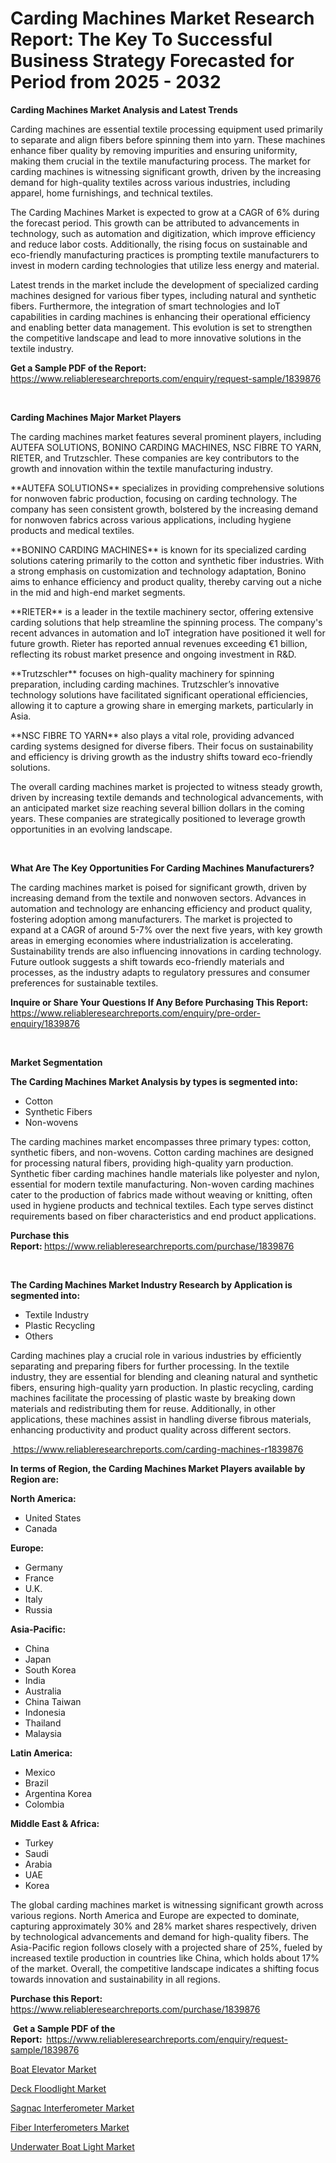 <p><h1>Carding Machines Market Research Report: The Key To Successful Business Strategy Forecasted for Period from 2025 - 2032</h1></p><p><strong>Carding Machines Market Analysis and Latest Trends</strong></p>
<p><p>Carding machines are essential textile processing equipment used primarily to separate and align fibers before spinning them into yarn. These machines enhance fiber quality by removing impurities and ensuring uniformity, making them crucial in the textile manufacturing process. The market for carding machines is witnessing significant growth, driven by the increasing demand for high-quality textiles across various industries, including apparel, home furnishings, and technical textiles.</p><p>The Carding Machines Market is expected to grow at a CAGR of 6% during the forecast period. This growth can be attributed to advancements in technology, such as automation and digitization, which improve efficiency and reduce labor costs. Additionally, the rising focus on sustainable and eco-friendly manufacturing practices is prompting textile manufacturers to invest in modern carding technologies that utilize less energy and material.</p><p>Latest trends in the market include the development of specialized carding machines designed for various fiber types, including natural and synthetic fibers. Furthermore, the integration of smart technologies and IoT capabilities in carding machines is enhancing their operational efficiency and enabling better data management. This evolution is set to strengthen the competitive landscape and lead to more innovative solutions in the textile industry.</p></p>
<p><strong>Get a Sample PDF of the Report:&nbsp;</strong> <a href="https://www.reliableresearchreports.com/enquiry/request-sample/1839876?utm_campaign=9&utm_medium=2&utm_source=Github&utm_content=ia&utm_term=19022025&utm_id=carding-machines">https://www.reliableresearchreports.com/enquiry/request-sample/1839876</a></p>
<p>&nbsp;</p>
<p><strong>Carding Machines Major Market Players</strong></p>
<p><p>The carding machines market features several prominent players, including AUTEFA SOLUTIONS, BONINO CARDING MACHINES, NSC FIBRE TO YARN, RIETER, and Trutzschler. These companies are key contributors to the growth and innovation within the textile manufacturing industry.</p><p>**AUTEFA SOLUTIONS** specializes in providing comprehensive solutions for nonwoven fabric production, focusing on carding technology. The company has seen consistent growth, bolstered by the increasing demand for nonwoven fabrics across various applications, including hygiene products and medical textiles. </p><p>**BONINO CARDING MACHINES** is known for its specialized carding solutions catering primarily to the cotton and synthetic fiber industries. With a strong emphasis on customization and technology adaptation, Bonino aims to enhance efficiency and product quality, thereby carving out a niche in the mid and high-end market segments.</p><p>**RIETER** is a leader in the textile machinery sector, offering extensive carding solutions that help streamline the spinning process. The company's recent advances in automation and IoT integration have positioned it well for future growth. Rieter has reported annual revenues exceeding €1 billion, reflecting its robust market presence and ongoing investment in R&D.</p><p>**Trutzschler** focuses on high-quality machinery for spinning preparation, including carding machines. Trutzschler’s innovative technology solutions have facilitated significant operational efficiencies, allowing it to capture a growing share in emerging markets, particularly in Asia.</p><p>**NSC FIBRE TO YARN** also plays a vital role, providing advanced carding systems designed for diverse fibers. Their focus on sustainability and efficiency is driving growth as the industry shifts toward eco-friendly solutions.</p><p>The overall carding machines market is projected to witness steady growth, driven by increasing textile demands and technological advancements, with an anticipated market size reaching several billion dollars in the coming years. These companies are strategically positioned to leverage growth opportunities in an evolving landscape.</p></p>
<p>&nbsp;</p>
<p><strong>What Are The Key Opportunities For Carding Machines Manufacturers?</strong></p>
<p><p>The carding machines market is poised for significant growth, driven by increasing demand from the textile and nonwoven sectors. Advances in automation and technology are enhancing efficiency and product quality, fostering adoption among manufacturers. The market is projected to expand at a CAGR of around 5-7% over the next five years, with key growth areas in emerging economies where industrialization is accelerating. Sustainability trends are also influencing innovations in carding technology. Future outlook suggests a shift towards eco-friendly materials and processes, as the industry adapts to regulatory pressures and consumer preferences for sustainable textiles.</p></p>
<p><strong>Inquire or Share Your Questions If Any Before Purchasing This Report:</strong> <a href="https://www.reliableresearchreports.com/enquiry/pre-order-enquiry/1839876?utm_campaign=9&utm_medium=2&utm_source=Github&utm_content=ia&utm_term=19022025&utm_id=carding-machines">https://www.reliableresearchreports.com/enquiry/pre-order-enquiry/1839876</a></p>
<p>&nbsp;</p>
<p><strong>Market Segmentation</strong></p>
<p><strong>The Carding Machines Market Analysis by types is segmented into:</strong></p>
<p><ul><li>Cotton</li><li>Synthetic Fibers</li><li>Non-wovens</li></ul></p>
<p><p>The carding machines market encompasses three primary types: cotton, synthetic fibers, and non-wovens. Cotton carding machines are designed for processing natural fibers, providing high-quality yarn production. Synthetic fiber carding machines handle materials like polyester and nylon, essential for modern textile manufacturing. Non-woven carding machines cater to the production of fabrics made without weaving or knitting, often used in hygiene products and technical textiles. Each type serves distinct requirements based on fiber characteristics and end product applications.</p></p>
<p><strong>Purchase this Report:&nbsp;</strong><a href="https://www.reliableresearchreports.com/purchase/1839876?utm_campaign=9&utm_medium=2&utm_source=Github&utm_content=ia&utm_term=19022025&utm_id=carding-machines">https://www.reliableresearchreports.com/purchase/1839876</a></p>
<p>&nbsp;</p>
<p><strong>The Carding Machines Market Industry Research by Application is segmented into:</strong></p>
<p><ul><li>Textile Industry</li><li>Plastic Recycling</li><li>Others</li></ul></p>
<p><p>Carding machines play a crucial role in various industries by efficiently separating and preparing fibers for further processing. In the textile industry, they are essential for blending and cleaning natural and synthetic fibers, ensuring high-quality yarn production. In plastic recycling, carding machines facilitate the processing of plastic waste by breaking down materials and redistributing them for reuse. Additionally, in other applications, these machines assist in handling diverse fibrous materials, enhancing productivity and product quality across different sectors.</p></p>
<p><a href="https://www.reliableresearchreports.com/carding-machines-r1839876?utm_campaign=9&utm_medium=2&utm_source=Github&utm_content=ia&utm_term=19022025&utm_id=carding-machines">&nbsp;https://www.reliableresearchreports.com/carding-machines-r1839876</a></p>
<p><strong>In terms of Region, the Carding Machines Market Players available by Region are:</strong></p>
<p>
    <p> <strong> North America: </strong>
        <ul>
            <li>United States</li>
            <li>Canada</li>
        </ul>
        </p> 
    <p> <strong> Europe: </strong>
        <ul>
            <li>Germany</li>
            <li>France</li>
            <li>U.K.</li>
            <li>Italy</li>
            <li>Russia</li>
        </ul>
        </p> 
    <p> <strong> Asia-Pacific: </strong>
        <ul>
            <li>China</li>
            <li>Japan</li>
            <li>South Korea</li>
            <li>India</li>
            <li>Australia</li>
            <li>China Taiwan</li>
            <li>Indonesia</li>
            <li>Thailand</li>
            <li>Malaysia</li>
        </ul>
        </p> 
    <p> <strong> Latin America: </strong>
        <ul>
            <li>Mexico</li>
            <li>Brazil</li>
            <li>Argentina Korea</li>
            <li>Colombia</li>
        </ul>
        </p> 
    <p> <strong> Middle East & Africa: </strong>
        <ul>
            <li>Turkey</li>
            <li>Saudi</li>
            <li>Arabia</li>
            <li>UAE</li>
            <li>Korea</li>
        </ul>
    </p>
    </p>
<p><p>The global carding machines market is witnessing significant growth across various regions. North America and Europe are expected to dominate, capturing approximately 30% and 28% market shares respectively, driven by technological advancements and demand for high-quality fibers. The Asia-Pacific region follows closely with a projected share of 25%, fueled by increased textile production in countries like China, which holds about 17% of the market. Overall, the competitive landscape indicates a shifting focus towards innovation and sustainability in all regions.</p></p>
<p><strong>Purchase this Report: </strong><a href="https://www.reliableresearchreports.com/purchase/1839876?utm_campaign=9&utm_medium=2&utm_source=Github&utm_content=ia&utm_term=19022025&utm_id=carding-machines">https://www.reliableresearchreports.com/purchase/1839876</a></p>
<p>&nbsp;<strong>Get a Sample PDF of the Report:&nbsp;&nbsp;</strong><a href="https://www.reliableresearchreports.com/enquiry/request-sample/1839876?utm_campaign=9&utm_medium=2&utm_source=Github&utm_content=ia&utm_term=19022025&utm_id=carding-machines">https://www.reliableresearchreports.com/enquiry/request-sample/1839876</a></p>
<p><strong></strong></p>
<p><p><a href="https://github.com/verikaahova/Market-Research-Report-List-1/blob/main/boat-elevator-market.md?utm_campaign=9&utm_medium=2&utm_source=Github&utm_content=ia&utm_term=19022025&utm_id=carding-machines">Boat Elevator Market</a></p><p><a href="https://github.com/dingharhouma/Market-Research-Report-List-1/blob/main/deck-floodlight-market.md?utm_campaign=9&utm_medium=2&utm_source=Github&utm_content=ia&utm_term=19022025&utm_id=carding-machines">Deck Floodlight Market</a></p><p><a href="https://github.com/tashiafun920/Market-Research-Report-List-1/blob/main/sagnac-interferometer-market.md?utm_campaign=9&utm_medium=2&utm_source=Github&utm_content=ia&utm_term=19022025&utm_id=carding-machines">Sagnac Interferometer Market</a></p><p><a href="https://github.com/tshumaalzlam0/Market-Research-Report-List-1/blob/main/fiber-interferometers-market.md?utm_campaign=9&utm_medium=2&utm_source=Github&utm_content=ia&utm_term=19022025&utm_id=carding-machines">Fiber Interferometers Market</a></p><p><a href="https://github.com/ezahdyre/Market-Research-Report-List-1/blob/main/underwater-boat-light-market.md?utm_campaign=9&utm_medium=2&utm_source=Github&utm_content=ia&utm_term=19022025&utm_id=carding-machines">Underwater Boat Light Market</a></p></p>